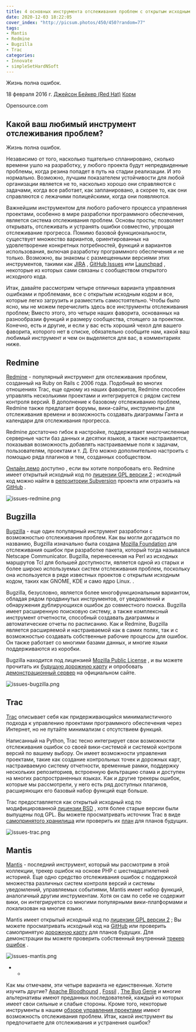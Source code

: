 ```yaml
---
title: 4 основных инструмента отслеживания проблем с открытым исходным кодом
date: 2020-12-03 18:22:05
cover_index: "http://picsum.photos/450/450?random=77"
tags:
- Mantis
- Redmine
- Bugzilla
- Trac
categories:
- Innovate
- simpleSetHardNSoft
---
```


Жизнь полна ошибок.

 


18 февраля 2016 г.  [Джейсон Бейкер (Red Hat)][0] [Корм][1]   

Opensource.com


## Какой ваш любимый инструмент отслеживания проблем? 

Жизнь полна ошибок.

Независимо от того, насколько тщательно спланировано, сколько времени ушло на разработку, у любого проекта будут непредвиденные проблемы, когда резина попадет в путь на стадии реализации. И это нормально. Возможно, лучшим показателем устойчивости для любой организации является не то, насколько хорошо они справляются с задачами, когда все работает, как запланировано, а скорее то, как они справляются с лежачими полицейскими, когда они появляются.

Важнейшим инструментом для любого рабочего процесса управления проектами, особенно в мире разработки программного обеспечения, является система отслеживания проблем. Основы просты; позволяет открывать, отслеживать и устранять ошибки совместно, упрощая отслеживание прогресса. Помимо базовой функциональности, существует множество вариантов, ориентированных на удовлетворение конкретных потребностей, функций и вариантов использования, включая разработку программного обеспечения и не только. Возможно, вы знакомы с размещенными версиями этих инструментов, такими как [JIRA][5] , [GitHub Issues][6] или [Launchpad][7] , некоторые из которых сами связаны с сообществом открытого исходного кода.

Итак, давайте рассмотрим четыре отличных варианта управления ошибками и проблемами, все с открытым исходным кодом и все, которые легко загрузить и разместить самостоятельно. Чтобы было ясно, мы не можем перечислить здесь все инструменты отслеживания проблем; Вместо этого, это четыре наших фаворита, основанных на разнообразии функций и размеру сообщества, стоящего за проектом. Конечно, есть и другие, и если у вас есть хороший чехол для вашего фаворита, которого нет в списке, обязательно сообщите нам, какой ваш любимый инструмент и чем он выделяется для вас, в комментариях ниже.

## Redmine

[Redmine][8] - популярный инструмент для отслеживания проблем, созданный на Ruby on Rails с 2006 года. Подобный во многих отношениях Trac, еще одному из наших фаворитов, Redmine способен управлять несколькими проектами и интегрируется с рядом систем контроля версий. В дополнение к базовому отслеживанию проблем, Redmine также предлагает форумы, вики-сайты, инструменты для отслеживания времени и возможность создавать диаграммы Ганта и календари для отслеживания прогресса.

Redmine достаточно гибок в настройке, поддерживает многочисленные серверные части баз данных и десятки языков, а также настраивается, показывая возможность добавлять настраиваемые поля к задачам, пользователям, проектам и т. Д. Его можно дополнительно настроить с помощью ряда плагинов и тем, созданных сообществом.

[Онлайн демо][9] доступно , если вы хотите попробовать его. Redmine имеет открытый исходный код по [лицензии GPL версии 2][10] ; исходный код можно найти в [репозитории Subversion][11] проекта или отразить на [GitHub][12] .

![issues-redmine.png][13]

## Bugzilla

[Bugzilla][14] - еще один популярный инструмент разработки с возможностью отслеживания проблем. Как вы могли догадаться по названию, Bugzilla изначально была создана [Mozilla Foundation][15] для отслеживания ошибок при разработке пакета, который тогда назывался Netscape Communicator. Bugzilla, перенесенная на Perl из исходных маршрутов Tcl для большей доступности, является одной из старых и более широко используемых систем отслеживания проблем, поскольку она используется в ряде известных проектов с открытым исходным кодом, таких как GNOME, KDE и само ядро ​​Linux. .

Bugzilla, безусловно, является более многофункциональным вариантом, обладая рядом продвинутых инструментов, от уведомлений и обнаружения дублирующихся ошибок до совместного поиска. Bugzilla имеет расширенную поисковую систему, а также комплексный инструмент отчетности, способный создавать диаграммы и автоматические отчеты по расписанию. Как и Redmine, Bugzilla является расширяемой и настраиваемой как в самих полях, так и с возможностью создавать собственные рабочие процессы для ошибок. Он также работает со многими базами данных, и многие языки поддерживаются из коробки.

Bugzilla находится под лицензией [Mozilla Public License][16] , и вы можете прочитать их [будущую дорожную карту][17] и опробовать [демонстрационный сервер][18] на официальном сайте.

![issues-bugzilla.png][19]

## Trac

[Trac][20] описывает себя как придерживающийся минималистичного подхода к управлению проектами программного обеспечения через Интернет, но не путайте минимализм с отсутствием функций.

Написанный на Python, Trac тесно интегрирует свои возможности отслеживания ошибок со своей вики-системой и системой контроля версий по вашему выбору. Он имеет возможности управления проектами, такие как создание контрольных точек и дорожных карт, настраиваемую систему отчетности, временные рамки, поддержку нескольких репозиториев, встроенную фильтрацию спама и доступен на многих распространенных языках. Как и другие трекеры ошибок, которые мы рассмотрели, у него есть ряд доступных плагинов, расширяющих его базовый набор функций еще больше.

Trac предоставляется как открытый исходный код по модифицированной [лицензии BSD][21] , хотя более старые версии были выпущены под GPL. Вы можете просматривать источник Trac в виде [самопринятого хранилища][20] или проверить их [план][22] для планов будущих.

![issues-trac.png][23]

## Mantis

[Mantis][24] - последний инструмент, который мы рассмотрим в этой коллекции, трекер ошибок на основе PHP с шестнадцатилетней историей. Еще одно средство отслеживания ошибок с поддержкой множества различных систем контроля версий и системы уведомлений, управляемых событиями, Mantis имеет набор функций, аналогичный другим инструментам. Хотя он сам по себе не содержит вики, он интегрируется со многими популярными вики-платформами и локализован на многие языки.

Mantis имеет открытый исходный код по [лицензии GPL версии 2][10] ; Вы можете просматривать исходный код на [GitHub][25] или проверить самопринятую [дорожную карту][26] для планов будущих. Для демонстрации вы можете проверить собственный внутренний [трекер ошибок][27] .

![issues-mantis.png][28]

- -

Как мы отмечаем, эти четыре варианта не единственные. Хотите изучить другие? [Apache Bloodhound][29] , [Fossil][30] , [The Bug Genie][31] и многие альтернативы имеют преданных последователей, каждый из которых имеет свои сильные и слабые стороны. Кроме того, некоторые инструменты в нашем [обзоре управления проектами][32] имеют возможность отслеживания проблем. Итак, какой инструмент вы предпочитаете для отслеживания и устранения ошибок?

[0]: /users/jason-baker
[1]: /user/19894/feed
[2]: /business/16/2/top-issue-support-and-bug-tracking-tools?rate=qO-k3uo20lXOL5WMZ5rUfPANU3_F8e3I2wljJmoCQRk
[3]: #comments
[4]: https://opensource.com/sites/default/files/styles/image-full-size/public/lead-images/annoyingbugs.png?itok=ywFZ99Gs
[5]: https://www.atlassian.com/software/jira
[6]: https://guides.github.com/features/issues/
[7]: https://launchpad.net/
[8]: http://www.redmine.org/
[9]: http://demo.redmine.org/
[10]: http://www.gnu.org/licenses/old-licenses/gpl-2.0.en.html
[11]: https://svn.redmine.org/redmine
[12]: https://github.com/redmine/redmine
[13]: /sites/default/files/images/business-uploads/issues-redmine.png
[14]: https://www.bugzilla.org/
[15]: https://www.mozilla.org/en-US/
[16]: https://en.wikipedia.org/wiki/Mozilla_Public_License
[17]: https://www.bugzilla.org/status/roadmap.html
[18]: https://landfill.bugzilla.org/
[19]: /sites/default/files/images/business-uploads/issues-bugzilla.png
[20]: http://trac.edgewall.org/browser
[21]: http://trac.edgewall.org/wiki/TracLicense
[22]: http://trac.edgewall.org/wiki/TracRoadmap
[23]: /sites/default/files/images/business-uploads/issues-trac.png
[24]: https://www.mantisbt.org/
[25]: https://github.com/mantisbt/mantisbt
[26]: https://www.mantisbt.org/bugs/roadmap_page.php?project=mantisbt&version=1.3.x
[27]: https://www.mantisbt.org/bugs/my_view_page.php
[28]: /sites/default/files/images/business-uploads/issues-mantis.png
[29]: https://issues.apache.org/bloodhound/
[30]: http://fossil-scm.org/index.html/doc/trunk/www/index.wiki
[31]: http://www.thebuggenie.com/
[32]: /business/15/1/top-project-management-tools-2015
